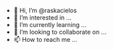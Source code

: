 - 👋 Hi, I’m @raskacielos
- 👀 I’m interested in ...
- 🌱 I’m currently learning ...
- 💞️ I’m looking to collaborate on ...
- 📫 How to reach me ...

<!---
raskacielos/raskacielos is a ✨ special ✨ repository because its `README.md` (this file) appears on your GitHub profile.
You can click the Preview link to take a look at your changes.
--->
